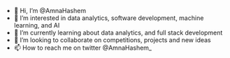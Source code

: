 - 👋 Hi, I’m @AmnaHashem
- 👀 I’m interested in data analytics, software development, machine learning, and AI
- 🌱 I’m currently learning about data analytics, and full stack development
- 💞️ I’m looking to collaborate on competitions, projects and new ideas
- 📫 How to reach me on twitter @AmnaHashem_

<!---
AmnaHashem/AmnaHashem is a ✨ special ✨ repository because its `README.md` (this file) appears on your GitHub profile.
You can click the Preview link to take a look at your changes.
--->
